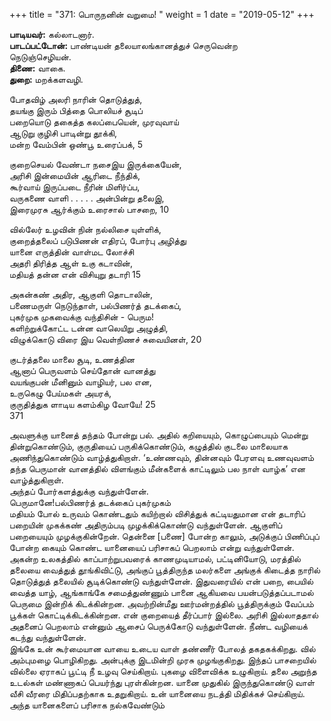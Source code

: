 ﻿+++
title = "371: பொருநனின் வறுமை!  "
weight = 1
date = "2019-05-12"
+++

**பாடியவர்:** கல்லாடனார்.  
**பாடப்பட்டோன்:** பாண்டியன் தலையாலங்கானத்துச் செருவென்ற  
நெடுஞ்செழியன்.  
**திணை:** வாகை.  
**துறை:** மறக்களவழி.  
  
போதவிழ் அலரி நாரின் தொடுத்துத்,  
தயங்கு இரும் பித்தை பொலியச் சூடிப்  
பறையொடு தகைத்த கலப்பையென், முரவுவாய்  
ஆடுறு குழிசி பாடின்று தூக்கி,  
மன்ற வேம்பின் ஒண்பூ உரைப்பக், 5  
  
குறைசெயல் வேண்டா நசைஇய இருக்கையேன்,  
அரிசி இன்மையின் ஆரிடை நீந்திக்,  
கூர்வாய் இருப்படை நீரின் மிளிர்ப்ப,  
வருகணை வாளி . . . . . அன்பின்று தலைஇ,  
இரைமுரசு ஆர்க்கும் உரைசால் பாசறை, 10  
  
வில்லேர் உழவின் நின் நல்லிசை யுள்ளிக்,  
குறைத்தலைப் படுபிணன் எதிரப், போர்பு அழித்து  
யானை எருத்தின் வாள்மட லோச்சி  
அதரி திரித்த ஆள் உகு கடாவின்,  
மதியத் தன்ன என் விசியுறு தடாரி 15  
  
அகன்கண் அதிர, ஆகுளி தொடாலின்,  
பணைமருள் நெடுந்தாள், பல்பிணர்த் தடக்கைப்,  
புகர்முக முகவைக்கு வந்திசின் - பெரும!  
களிற்றுக்கோட்ட டன்ன வாலெயிறு அழுத்தி,  
விழுக்கொடு விரை இய வெள்நிணச் சுவையினள், 20  
  
குடர்த்தலை மாலை சூடி, உணத்தின  
ஆனாப் பெருவளம் செய்தோன் வானத்து  
வயங்குபன் மீனினும் வாழியர், பல என,  
உருகெழு பேய்மகள் அயரக்,  
குருதித்துக ளாடிய களம்கிழ வோயே! 25  
 371  
  
அவளுக்கு யானைத் தந்தம் போன்று பல். அதில் கறியையும், கொழுப்பையும் மென்று தின்றுகொண்டும், குருதியைப் பருகிக்கொண்டும், கழுத்தில் குடலை மாலையாக அணிந்துகொண்டும் வாழ்த்துகிறாள். ‘உண்ணவும், தின்னவும் பேரளவு உணவுவளம் தந்த பெருமான் வானத்தில் விளங்கும் மீன்களைக் காட்டிலும் பல நாள் வாழ்க’ என வாழ்த்துகிறாள்.  
அந்தப் போர்களத்துக்கு வந்துள்ளேன்.  
பெருமானே!பல்பிணர்த் தடக்கைப் புகர்முகம்  
மதியம் போல் உருவம் கொண்டதும் கயிற்றால் விசித்துக் கட்டியதுமான என் தடாரிப் பறையின் முகக்கண் அதிரும்படி முழக்கிக்கொண்டு வந்துள்ளேன். ஆகுளிப் பறையையும் முழக்குகின்றேன். தென்னை [பணை] போன்ற காலும், அடுக்குப் பிணிப்புப் போன்ற கையும் கொண்ட யானையைப் பரிசாகப் பெறலாம் என்று வந்துள்ளேன்.  
அகன்ற உலகத்தில் காப்பாற்றுபவரைக் காணமுடியாமல், பட்டினியோடு, மரத்தில் தலையை வைத்துத் தூங்கிவிட்டு, அங்குப் பூத்திருந்த மலர்களை அங்குக் கிடைத்த நாரில் தொடுத்துத் தலையில் சூடிக்கொண்டு வந்துள்ளேன். இதுவரையில் என் பறை, பையில் வைத்த யாழ், ஆங்காங்கே சமைத்துண்ணும் பானை ஆகியவை பயன்படுத்தப்படாமல் பெருமை இன்றிக் கிடக்கின்றன. அவற்றின்மீது ஊர்மன்றத்தில் பூத்திருக்கும் வேப்பம் பூக்கள் கொட்டிக்கிடக்கின்றன. என் குறையைத் தீர்ப்பார் இல்லை. அரிசி இல்லாததால் அதனைப் பெறலாம் என்னும் ஆசைப் பெருக்கோடு வந்துள்ளேன். நீண்ட வழியைக் கடந்து வந்துள்ளேன்.  
இங்கே உன் கூர்மையான வாயை உடைய வாள் தண்ணீர் போலத் தகதகக்கிறது. வில் அம்புமழை பொழிகிறது. அன்புக்கு இடமின்றி முரசு முழங்குகிறது. இந்தப் பாசறையில் வில்லை ஏராகப் பூட்டி நீ உழவு செய்கிறாய். புகழை விளைவிக்க உழுகிறாய். தலை அறுந்த உடல்கள் மண்ணாகப் பெயர்ந்து புரள்கின்றன. யானை முதுகில் இருந்துகொண்டு வாள் வீசி வீரரை மிதிப்பதற்காக உதறுகிறாய். உன் யானையை நடத்தி மிதிக்கச் செய்கிறாய்.  
அந்த யானைகளைப் பரிசாக நல்கவேண்டும்  
